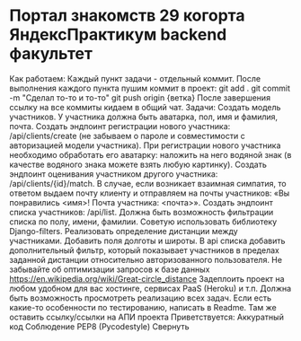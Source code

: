 # Портал знакомств 29 когорта ЯндексПрактикум backend факультет
Как работаем:
Каждый пункт задачи - отдельный коммит. После выполнения каждого пункта пушим коммит в проект:
git add .
git commit -m "Сделал то-то и то-то"
git push origin {ветка}
После завершения ссылку на все коммиты кидаем в общий чат.
Задачи:
Создать модель участников. У участника должна быть аватарка, пол, имя и фамилия, почта.
Создать эндпоинт регистрации нового участника: /api/clients/create (не забываем о пароле и совместимости с авторизацией модели участника).
При регистрации нового участника необходимо обработать его аватарку: наложить на него водяной знак (в качестве водяного знака можете взять любую картинку).
Создать эндпоинт оценивания участником другого участника: /api/clients/{id}/match. В случае, если возникает взаимная симпатия, то ответом выдаем почту клиенту и отправляем на почты участников: «Вы понравились <имя>! Почта участника: <почта>».
Создать эндпоинт списка участников: /api/list. Должна быть возможность фильтрации списка по полу, имени, фамилии. Советую использовать библиотеку Django-filters.
Реализовать определение дистанции между участниками. Добавить поля долготы и широты. В api списка добавить дополнительный фильтр, который показывает участников в пределах заданной дистанции относительно авторизованного пользователя. Не забывайте об оптимизации запросов к базе данных
https://en.wikipedia.org/wiki/Great-circle_distance
Задеплоить проект на любом удобном для вас хостинге, сервисах PaaS (Heroku) и т.п. Должна быть возможность просмотреть реализацию всех задач. Если есть какие-то особенности по тестированию, написать в Readme. Там же оставить ссылку/ссылки на АПИ проекта
Приветствуется:
Аккуратный код
Соблюдение PEP8 (Pycodestyle)
Свернуть
